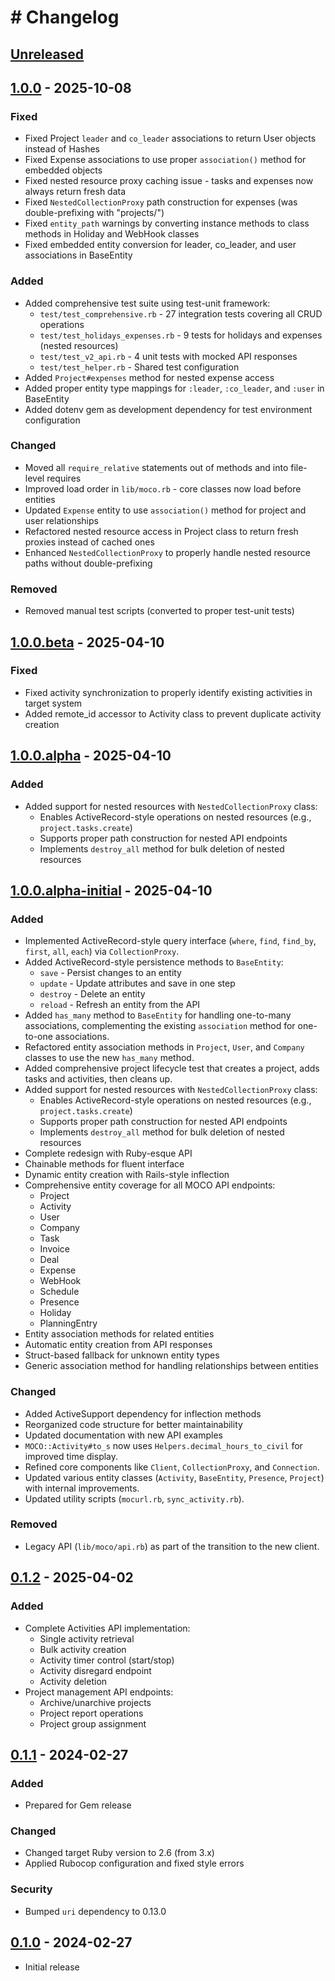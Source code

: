 # # Changelog

## [Unreleased]

## [1.0.0] - 2025-10-08

### Fixed
- Fixed Project `leader` and `co_leader` associations to return User objects instead of Hashes
- Fixed Expense associations to use proper `association()` method for embedded objects
- Fixed nested resource proxy caching issue - tasks and expenses now always return fresh data
- Fixed `NestedCollectionProxy` path construction for expenses (was double-prefixing with "projects/")
- Fixed `entity_path` warnings by converting instance methods to class methods in Holiday and WebHook classes
- Fixed embedded entity conversion for leader, co_leader, and user associations in BaseEntity

### Added
- Added comprehensive test suite using test-unit framework:
  - `test/test_comprehensive.rb` - 27 integration tests covering all CRUD operations
  - `test/test_holidays_expenses.rb` - 9 tests for holidays and expenses (nested resources)
  - `test/test_v2_api.rb` - 4 unit tests with mocked API responses
  - `test/test_helper.rb` - Shared test configuration
- Added `Project#expenses` method for nested expense access
- Added proper entity type mappings for `:leader`, `:co_leader`, and `:user` in BaseEntity
- Added dotenv gem as development dependency for test environment configuration

### Changed
- Moved all `require_relative` statements out of methods and into file-level requires
- Improved load order in `lib/moco.rb` - core classes now load before entities
- Updated `Expense` entity to use `association()` method for project and user relationships
- Refactored nested resource access in Project class to return fresh proxies instead of cached ones
- Enhanced `NestedCollectionProxy` to properly handle nested resource paths without double-prefixing

### Removed
- Removed manual test scripts (converted to proper test-unit tests)

## [1.0.0.beta] - 2025-04-10

### Fixed
- Fixed activity synchronization to properly identify existing activities in target system
- Added remote_id accessor to Activity class to prevent duplicate activity creation

## [1.0.0.alpha] - 2025-04-10

### Added
- Added support for nested resources with `NestedCollectionProxy` class:
  - Enables ActiveRecord-style operations on nested resources (e.g., `project.tasks.create`)
  - Supports proper path construction for nested API endpoints
  - Implements `destroy_all` method for bulk deletion of nested resources

## [1.0.0.alpha-initial] - 2025-04-10

### Added
- Implemented ActiveRecord-style query interface (`where`, `find`, `find_by`, `first`, `all`, `each`) via `CollectionProxy`.
- Added ActiveRecord-style persistence methods to `BaseEntity`:
  - `save` - Persist changes to an entity
  - `update` - Update attributes and save in one step
  - `destroy` - Delete an entity
  - `reload` - Refresh an entity from the API
- Added `has_many` method to `BaseEntity` for handling one-to-many associations, complementing the existing `association` method for one-to-one associations.
- Refactored entity association methods in `Project`, `User`, and `Company` classes to use the new `has_many` method.
- Added comprehensive project lifecycle test that creates a project, adds tasks and activities, then cleans up.
- Added support for nested resources with `NestedCollectionProxy` class:
  - Enables ActiveRecord-style operations on nested resources (e.g., `project.tasks.create`)
  - Supports proper path construction for nested API endpoints
  - Implements `destroy_all` method for bulk deletion of nested resources
- Complete redesign with Ruby-esque API
- Chainable methods for fluent interface
- Dynamic entity creation with Rails-style inflection
- Comprehensive entity coverage for all MOCO API endpoints:
  - Project
  - Activity
  - User
  - Company
  - Task
  - Invoice
  - Deal
  - Expense
  - WebHook
  - Schedule
  - Presence
  - Holiday
  - PlanningEntry
- Entity association methods for related entities
- Automatic entity creation from API responses
- Struct-based fallback for unknown entity types
- Generic association method for handling relationships between entities

### Changed
- Added ActiveSupport dependency for inflection methods
- Reorganized code structure for better maintainability
- Updated documentation with new API examples
- `MOCO::Activity#to_s` now uses `Helpers.decimal_hours_to_civil` for improved time display.
- Refined core components like `Client`, `CollectionProxy`, and `Connection`.
- Updated various entity classes (`Activity`, `BaseEntity`, `Presence`, `Project`) with internal improvements.
- Updated utility scripts (`mocurl.rb`, `sync_activity.rb`).

### Removed
- Legacy API (`lib/moco/api.rb`) as part of the transition to the new client.

## [0.1.2] - 2025-04-02

### Added
- Complete Activities API implementation:
  - Single activity retrieval
  - Bulk activity creation
  - Activity timer control (start/stop)
  - Activity disregard endpoint
  - Activity deletion
- Project management API endpoints:
  - Archive/unarchive projects
  - Project report operations
  - Project group assignment

## [0.1.1] - 2024-02-27

### Added
- Prepared for Gem release

### Changed
- Changed target Ruby version to 2.6 (from 3.x)
- Applied Rubocop configuration and fixed style errors

### Security
- Bumped `uri` dependency to 0.13.0

## [0.1.0] - 2024-02-27
- Initial release

[Unreleased]: https://github.com/starsong-consulting/moco-ruby/compare/v1.0.0...HEAD
[1.0.0]: https://github.com/starsong-consulting/moco-ruby/compare/v1.0.0.beta...v1.0.0
[1.0.0.beta]: https://github.com/starsong-consulting/moco-ruby/compare/v1.0.0.alpha...v1.0.0.beta
[1.0.0.alpha]: https://github.com/starsong-consulting/moco-ruby/compare/v1.0.0.alpha-initial...v1.0.0.alpha
[1.0.0.alpha-initial]: https://github.com/starsong-consulting/moco-ruby/compare/v0.1.2...v1.0.0.alpha-initial
[0.1.2]: https://github.com/starsong-consulting/moco-ruby/compare/v0.1.1...v0.1.2
[0.1.1]: https://github.com/starsong-consulting/moco-ruby/compare/v0.1.0...v0.1.1
[0.1.0]: https://github.com/starsong-consulting/moco-ruby/releases/tag/v0.1.0
